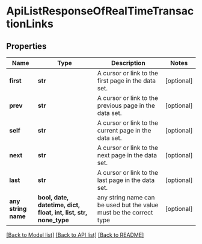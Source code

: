 # ApiListResponseOfRealTimeTransactionLinks


## Properties
Name | Type | Description | Notes
------------ | ------------- | ------------- | -------------
**first** | **str** | A cursor or link to the first page in the data set. | [optional] 
**prev** | **str** | A cursor or link to the previous page in the data set. | [optional] 
**self** | **str** | A cursor or link to the current page in the data set. | [optional] 
**next** | **str** | A cursor or link to the next page in the data set. | [optional] 
**last** | **str** | A cursor or link to the last page in the data set. | [optional] 
**any string name** | **bool, date, datetime, dict, float, int, list, str, none_type** | any string name can be used but the value must be the correct type | [optional]

[[Back to Model list]](../README.md#documentation-for-models) [[Back to API list]](../README.md#documentation-for-api-endpoints) [[Back to README]](../README.md)


